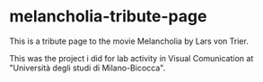 # melancholia-tribute-page
This is a tribute page to the movie Melancholia by Lars von Trier.

This was the project i did for lab activity in Visual Comunication at "Università degli studi di Milano-Bicocca". 
